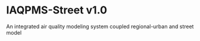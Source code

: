 # IAQPMS-Street v1.0
An integrated air quality modeling system coupled regional-urban and street model 

